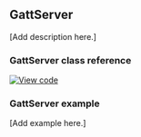 ## GattServer

[Add description here.]

### GattServer class reference

[![View code](https://www.mbed.com/embed/?type=library)](http://os-doc-builder.test.mbed.com/docs/v5.9/mbed-os-api-doxy/class_gatt_server.html)

### GattServer example

[Add example here.]
